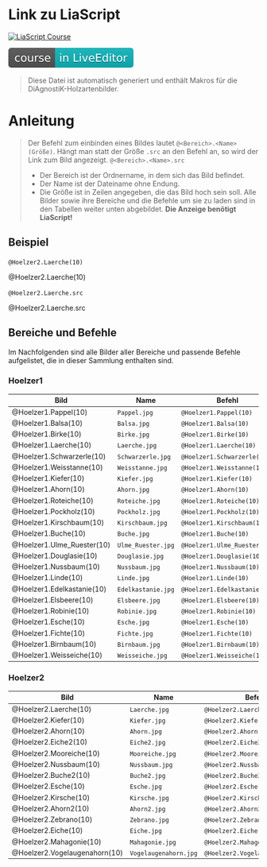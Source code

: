 <!--
author: Volker Göhler, Niklas Werner
email: volker.goehler@informatik.tu-freiberg
version: 0.2.2
repository: https://github.com/Ifi-DiAgnostiK-Project/Holzarten
edit: true

@diagnostik_url: https://raw.githubusercontent.com/Ifi-DiAgnostiK-Project/Holzarten/refs/heads/main/img

@diagnostik_image: <div class="image-container"><img src="@0/@1" alt="@1" style="height: @2rem"></div>

.image-container {
  width: 200px;
  height: 200px;
  border: 1px solid #ccc;
  display: flex;
  justify-content: center;
  align-items: center;
  overflow: hidden;
  background-color: #f8f8f8;
}

.image-container img {
  width: 100%;
  height: 100%;
  object-fit: contain;
}


@Hoelzer1.Pappel.src: @diagnostik_url/Hoelzer1/Pappel.jpg
@Hoelzer1.Pappel: @diagnostik_image(@diagnostik_url,Hoelzer1/Pappel.jpg,@0)

@Hoelzer1.Balsa.src: @diagnostik_url/Hoelzer1/Balsa.jpg
@Hoelzer1.Balsa: @diagnostik_image(@diagnostik_url,Hoelzer1/Balsa.jpg,@0)

@Hoelzer1.Birke.src: @diagnostik_url/Hoelzer1/Birke.jpg
@Hoelzer1.Birke: @diagnostik_image(@diagnostik_url,Hoelzer1/Birke.jpg,@0)

@Hoelzer1.Laerche.src: @diagnostik_url/Hoelzer1/Laerche.jpg
@Hoelzer1.Laerche: @diagnostik_image(@diagnostik_url,Hoelzer1/Laerche.jpg,@0)

@Hoelzer1.Schwarzerle.src: @diagnostik_url/Hoelzer1/Schwarzerle.jpg
@Hoelzer1.Schwarzerle: @diagnostik_image(@diagnostik_url,Hoelzer1/Schwarzerle.jpg,@0)

@Hoelzer1.Weisstanne.src: @diagnostik_url/Hoelzer1/Weisstanne.jpg
@Hoelzer1.Weisstanne: @diagnostik_image(@diagnostik_url,Hoelzer1/Weisstanne.jpg,@0)

@Hoelzer1.Kiefer.src: @diagnostik_url/Hoelzer1/Kiefer.jpg
@Hoelzer1.Kiefer: @diagnostik_image(@diagnostik_url,Hoelzer1/Kiefer.jpg,@0)

@Hoelzer1.Ahorn.src: @diagnostik_url/Hoelzer1/Ahorn.jpg
@Hoelzer1.Ahorn: @diagnostik_image(@diagnostik_url,Hoelzer1/Ahorn.jpg,@0)

@Hoelzer1.Roteiche.src: @diagnostik_url/Hoelzer1/Roteiche.jpg
@Hoelzer1.Roteiche: @diagnostik_image(@diagnostik_url,Hoelzer1/Roteiche.jpg,@0)

@Hoelzer1.Pockholz.src: @diagnostik_url/Hoelzer1/Pockholz.jpg
@Hoelzer1.Pockholz: @diagnostik_image(@diagnostik_url,Hoelzer1/Pockholz.jpg,@0)

@Hoelzer1.Kirschbaum.src: @diagnostik_url/Hoelzer1/Kirschbaum.jpg
@Hoelzer1.Kirschbaum: @diagnostik_image(@diagnostik_url,Hoelzer1/Kirschbaum.jpg,@0)

@Hoelzer1.Buche.src: @diagnostik_url/Hoelzer1/Buche.jpg
@Hoelzer1.Buche: @diagnostik_image(@diagnostik_url,Hoelzer1/Buche.jpg,@0)

@Hoelzer1.Ulme_Ruester.src: @diagnostik_url/Hoelzer1/Ulme_Ruester.jpg
@Hoelzer1.Ulme_Ruester: @diagnostik_image(@diagnostik_url,Hoelzer1/Ulme_Ruester.jpg,@0)

@Hoelzer1.Douglasie.src: @diagnostik_url/Hoelzer1/Douglasie.jpg
@Hoelzer1.Douglasie: @diagnostik_image(@diagnostik_url,Hoelzer1/Douglasie.jpg,@0)

@Hoelzer1.Nussbaum.src: @diagnostik_url/Hoelzer1/Nussbaum.jpg
@Hoelzer1.Nussbaum: @diagnostik_image(@diagnostik_url,Hoelzer1/Nussbaum.jpg,@0)

@Hoelzer1.Linde.src: @diagnostik_url/Hoelzer1/Linde.jpg
@Hoelzer1.Linde: @diagnostik_image(@diagnostik_url,Hoelzer1/Linde.jpg,@0)

@Hoelzer1.Edelkastanie.src: @diagnostik_url/Hoelzer1/Edelkastanie.jpg
@Hoelzer1.Edelkastanie: @diagnostik_image(@diagnostik_url,Hoelzer1/Edelkastanie.jpg,@0)

@Hoelzer1.Elsbeere.src: @diagnostik_url/Hoelzer1/Elsbeere.jpg
@Hoelzer1.Elsbeere: @diagnostik_image(@diagnostik_url,Hoelzer1/Elsbeere.jpg,@0)

@Hoelzer1.Robinie.src: @diagnostik_url/Hoelzer1/Robinie.jpg
@Hoelzer1.Robinie: @diagnostik_image(@diagnostik_url,Hoelzer1/Robinie.jpg,@0)

@Hoelzer1.Esche.src: @diagnostik_url/Hoelzer1/Esche.jpg
@Hoelzer1.Esche: @diagnostik_image(@diagnostik_url,Hoelzer1/Esche.jpg,@0)

@Hoelzer1.Fichte.src: @diagnostik_url/Hoelzer1/Fichte.jpg
@Hoelzer1.Fichte: @diagnostik_image(@diagnostik_url,Hoelzer1/Fichte.jpg,@0)

@Hoelzer1.Birnbaum.src: @diagnostik_url/Hoelzer1/Birnbaum.jpg
@Hoelzer1.Birnbaum: @diagnostik_image(@diagnostik_url,Hoelzer1/Birnbaum.jpg,@0)

@Hoelzer1.Weisseiche.src: @diagnostik_url/Hoelzer1/Weisseiche.jpg
@Hoelzer1.Weisseiche: @diagnostik_image(@diagnostik_url,Hoelzer1/Weisseiche.jpg,@0)

@Hoelzer2.Laerche.src: @diagnostik_url/Hoelzer2/Laerche.jpg
@Hoelzer2.Laerche: @diagnostik_image(@diagnostik_url,Hoelzer2/Laerche.jpg,@0)

@Hoelzer2.Kiefer.src: @diagnostik_url/Hoelzer2/Kiefer.jpg
@Hoelzer2.Kiefer: @diagnostik_image(@diagnostik_url,Hoelzer2/Kiefer.jpg,@0)

@Hoelzer2.Ahorn.src: @diagnostik_url/Hoelzer2/Ahorn.jpg
@Hoelzer2.Ahorn: @diagnostik_image(@diagnostik_url,Hoelzer2/Ahorn.jpg,@0)

@Hoelzer2.Eiche2.src: @diagnostik_url/Hoelzer2/Eiche2.jpg
@Hoelzer2.Eiche2: @diagnostik_image(@diagnostik_url,Hoelzer2/Eiche2.jpg,@0)

@Hoelzer2.Mooreiche.src: @diagnostik_url/Hoelzer2/Mooreiche.jpg
@Hoelzer2.Mooreiche: @diagnostik_image(@diagnostik_url,Hoelzer2/Mooreiche.jpg,@0)

@Hoelzer2.Nussbaum.src: @diagnostik_url/Hoelzer2/Nussbaum.jpg
@Hoelzer2.Nussbaum: @diagnostik_image(@diagnostik_url,Hoelzer2/Nussbaum.jpg,@0)

@Hoelzer2.Buche2.src: @diagnostik_url/Hoelzer2/Buche2.jpg
@Hoelzer2.Buche2: @diagnostik_image(@diagnostik_url,Hoelzer2/Buche2.jpg,@0)

@Hoelzer2.Esche.src: @diagnostik_url/Hoelzer2/Esche.jpg
@Hoelzer2.Esche: @diagnostik_image(@diagnostik_url,Hoelzer2/Esche.jpg,@0)

@Hoelzer2.Kirsche.src: @diagnostik_url/Hoelzer2/Kirsche.jpg
@Hoelzer2.Kirsche: @diagnostik_image(@diagnostik_url,Hoelzer2/Kirsche.jpg,@0)

@Hoelzer2.Ahorn2.src: @diagnostik_url/Hoelzer2/Ahorn2.jpg
@Hoelzer2.Ahorn2: @diagnostik_image(@diagnostik_url,Hoelzer2/Ahorn2.jpg,@0)

@Hoelzer2.Zebrano.src: @diagnostik_url/Hoelzer2/Zebrano.jpg
@Hoelzer2.Zebrano: @diagnostik_image(@diagnostik_url,Hoelzer2/Zebrano.jpg,@0)

@Hoelzer2.Eiche.src: @diagnostik_url/Hoelzer2/Eiche.jpg
@Hoelzer2.Eiche: @diagnostik_image(@diagnostik_url,Hoelzer2/Eiche.jpg,@0)

@Hoelzer2.Mahagonie.src: @diagnostik_url/Hoelzer2/Mahagonie.jpg
@Hoelzer2.Mahagonie: @diagnostik_image(@diagnostik_url,Hoelzer2/Mahagonie.jpg,@0)

@Hoelzer2.Vogelaugenahorn.src: @diagnostik_url/Hoelzer2/Vogelaugenahorn.jpg
@Hoelzer2.Vogelaugenahorn: @diagnostik_image(@diagnostik_url,Hoelzer2/Vogelaugenahorn.jpg,@0)

-->

# Link zu LiaScript

[![LiaScript Course](https://raw.githubusercontent.com/LiaScript/LiaScript/master/badges/course.svg)](https://liascript.github.io/course/?https://raw.githubusercontent.com/Ifi-DiAgnostiK-Project/Holzarten/refs/heads/main/makros.md)

[![LiaScript LiveEditor](https://raw.githubusercontent.com/LiaScript/LiaScript/refs/heads/development/badges/editor.svg)](https://liascript.github.io/LiveEditor/?/show/file/https://raw.githubusercontent.com/Ifi-DiAgnostiK-Project/Holzarten/refs/heads/main/makros.md)



> Diese Datei ist automatisch generiert und enthält Makros für die DiAgnostiK-Holzartenbilder.

# Anleitung

> Der Befehl zum einbinden eines Bildes lautet `@<Bereich>.<Name>(Größe)`.
> Hängt man statt der Größe `.src` an den Befehl an, so wird der Link zum Bild angezeigt. `@<Bereich>.<Name>.src`
> - Der Bereich ist der Ordnername, in dem sich das Bild befindet.
> - Der Name ist der Dateiname ohne Endung.
> - Die Größe ist in Zeilen angegeben, die das Bild hoch sein soll.
Alle Bilder sowie ihre Bereiche und die Befehle um sie zu laden sind in den Tabellen weiter unten abgebildet.
**Die Anzeige benötigt LiaScript!**

## Beispiel

`@Hoelzer2.Laerche(10)`

@Hoelzer2.Laerche(10)

`@Hoelzer2.Laerche.src`

@Hoelzer2.Laerche.src

## Bereiche und Befehle

Im Nachfolgenden sind alle Bilder aller Bereiche und passende Befehle aufgelistet, die in dieser Sammlung enthalten sind.


### Hoelzer1

|Bild|Name|Befehl|
|---|---|---|
|@Hoelzer1.Pappel(10)|`Pappel.jpg`|`@Hoelzer1.Pappel(10)`|
|@Hoelzer1.Balsa(10)|`Balsa.jpg`|`@Hoelzer1.Balsa(10)`|
|@Hoelzer1.Birke(10)|`Birke.jpg`|`@Hoelzer1.Birke(10)`|
|@Hoelzer1.Laerche(10)|`Laerche.jpg`|`@Hoelzer1.Laerche(10)`|
|@Hoelzer1.Schwarzerle(10)|`Schwarzerle.jpg`|`@Hoelzer1.Schwarzerle(10)`|
|@Hoelzer1.Weisstanne(10)|`Weisstanne.jpg`|`@Hoelzer1.Weisstanne(10)`|
|@Hoelzer1.Kiefer(10)|`Kiefer.jpg`|`@Hoelzer1.Kiefer(10)`|
|@Hoelzer1.Ahorn(10)|`Ahorn.jpg`|`@Hoelzer1.Ahorn(10)`|
|@Hoelzer1.Roteiche(10)|`Roteiche.jpg`|`@Hoelzer1.Roteiche(10)`|
|@Hoelzer1.Pockholz(10)|`Pockholz.jpg`|`@Hoelzer1.Pockholz(10)`|
|@Hoelzer1.Kirschbaum(10)|`Kirschbaum.jpg`|`@Hoelzer1.Kirschbaum(10)`|
|@Hoelzer1.Buche(10)|`Buche.jpg`|`@Hoelzer1.Buche(10)`|
|@Hoelzer1.Ulme_Ruester(10)|`Ulme_Ruester.jpg`|`@Hoelzer1.Ulme_Ruester(10)`|
|@Hoelzer1.Douglasie(10)|`Douglasie.jpg`|`@Hoelzer1.Douglasie(10)`|
|@Hoelzer1.Nussbaum(10)|`Nussbaum.jpg`|`@Hoelzer1.Nussbaum(10)`|
|@Hoelzer1.Linde(10)|`Linde.jpg`|`@Hoelzer1.Linde(10)`|
|@Hoelzer1.Edelkastanie(10)|`Edelkastanie.jpg`|`@Hoelzer1.Edelkastanie(10)`|
|@Hoelzer1.Elsbeere(10)|`Elsbeere.jpg`|`@Hoelzer1.Elsbeere(10)`|
|@Hoelzer1.Robinie(10)|`Robinie.jpg`|`@Hoelzer1.Robinie(10)`|
|@Hoelzer1.Esche(10)|`Esche.jpg`|`@Hoelzer1.Esche(10)`|
|@Hoelzer1.Fichte(10)|`Fichte.jpg`|`@Hoelzer1.Fichte(10)`|
|@Hoelzer1.Birnbaum(10)|`Birnbaum.jpg`|`@Hoelzer1.Birnbaum(10)`|
|@Hoelzer1.Weisseiche(10)|`Weisseiche.jpg`|`@Hoelzer1.Weisseiche(10)`|

### Hoelzer2

|Bild|Name|Befehl|
|---|---|---|
|@Hoelzer2.Laerche(10)|`Laerche.jpg`|`@Hoelzer2.Laerche(10)`|
|@Hoelzer2.Kiefer(10)|`Kiefer.jpg`|`@Hoelzer2.Kiefer(10)`|
|@Hoelzer2.Ahorn(10)|`Ahorn.jpg`|`@Hoelzer2.Ahorn(10)`|
|@Hoelzer2.Eiche2(10)|`Eiche2.jpg`|`@Hoelzer2.Eiche2(10)`|
|@Hoelzer2.Mooreiche(10)|`Mooreiche.jpg`|`@Hoelzer2.Mooreiche(10)`|
|@Hoelzer2.Nussbaum(10)|`Nussbaum.jpg`|`@Hoelzer2.Nussbaum(10)`|
|@Hoelzer2.Buche2(10)|`Buche2.jpg`|`@Hoelzer2.Buche2(10)`|
|@Hoelzer2.Esche(10)|`Esche.jpg`|`@Hoelzer2.Esche(10)`|
|@Hoelzer2.Kirsche(10)|`Kirsche.jpg`|`@Hoelzer2.Kirsche(10)`|
|@Hoelzer2.Ahorn2(10)|`Ahorn2.jpg`|`@Hoelzer2.Ahorn2(10)`|
|@Hoelzer2.Zebrano(10)|`Zebrano.jpg`|`@Hoelzer2.Zebrano(10)`|
|@Hoelzer2.Eiche(10)|`Eiche.jpg`|`@Hoelzer2.Eiche(10)`|
|@Hoelzer2.Mahagonie(10)|`Mahagonie.jpg`|`@Hoelzer2.Mahagonie(10)`|
|@Hoelzer2.Vogelaugenahorn(10)|`Vogelaugenahorn.jpg`|`@Hoelzer2.Vogelaugenahorn(10)`|